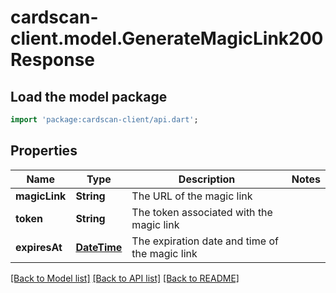 # cardscan-client.model.GenerateMagicLink200Response

## Load the model package
```dart
import 'package:cardscan-client/api.dart';
```

## Properties
Name | Type | Description | Notes
------------ | ------------- | ------------- | -------------
**magicLink** | **String** | The URL of the magic link | 
**token** | **String** | The token associated with the magic link | 
**expiresAt** | [**DateTime**](DateTime.md) | The expiration date and time of the magic link | 

[[Back to Model list]](../README.md#documentation-for-models) [[Back to API list]](../README.md#documentation-for-api-endpoints) [[Back to README]](../README.md)


